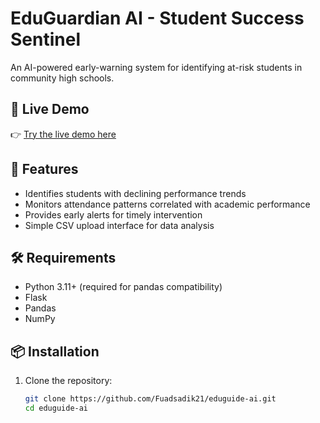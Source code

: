 # EduGuardian AI - Student Success Sentinel

An AI-powered early-warning system for identifying at-risk students in community high schools.

## 🚀 Live Demo

👉 [Try the live demo here](https://eduguide.up.railway.app)

## 🌟 Features

- Identifies students with declining performance trends
- Monitors attendance patterns correlated with academic performance
- Provides early alerts for timely intervention
- Simple CSV upload interface for data analysis

## 🛠️ Requirements

- Python 3.11+ (required for pandas compatibility)
- Flask
- Pandas
- NumPy

## 📦 Installation

1. Clone the repository:
   ```bash
   git clone https://github.com/Fuadsadik21/eduguide-ai.git
   cd eduguide-ai
